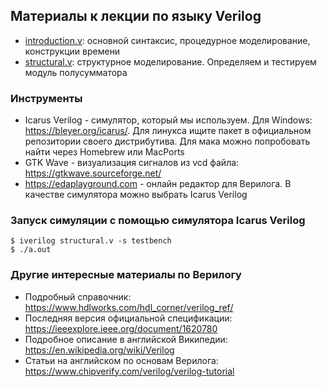 ## Материалы к лекции по языку Verilog

- [introduction.v](introduction.v): основной синтаксис, процедурное моделирование, конструкции времени
- [structural.v](structural.v): структурное моделирование. Определяем и тестируем модуль полусумматора

### Инструменты
- Icarus Verilog - симулятор, который мы используем. Для Windows: https://bleyer.org/icarus/. Для линукса ищите пакет в официальном репозитории своего дистрибутива. Для мака можно попробовать найти через Homebrew или MacPorts
- GTK Wave - визуализация сигналов из vcd файла: https://gtkwave.sourceforge.net/
- https://edaplayground.com - онлайн редактор для Верилога. В качестве симулятора можно выбрать Icarus Verilog

### Запуск симуляции с помощью симулятора Icarus Verilog
```
$ iverilog structural.v -s testbench
$ ./a.out
```

### Другие интересные материалы по Верилогу
- Подробный справочник: https://www.hdlworks.com/hdl_corner/verilog_ref/
- Последняя версия официальной спецификации: https://ieeexplore.ieee.org/document/1620780
- Подробное описание в английской Википедии: https://en.wikipedia.org/wiki/Verilog
- Статьи на английском по основам Верилога: https://www.chipverify.com/verilog/verilog-tutorial

